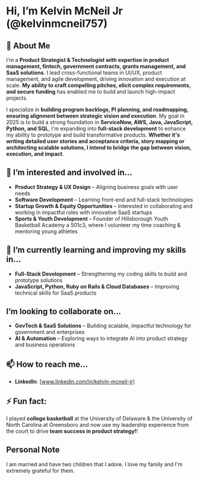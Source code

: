 # Hi, I’m Kelvin McNeil Jr (@kelvinmcneil757)

## 🚀 About Me
I'm a **Product Strategist & Technologist with expertise in product management, fintech, government contracts, grants management, and SaaS solutions**. I lead cross-functional teams in UI/UX, product management, and agile development, driving innovation and execution at scale. **My ability to craft compelling pitches, elicit complex requirements, and secure funding** has enabled me to build and launch high-impact projects.

I specialize in **building program backlogs, PI planning, and roadmapping, ensuring alignment between strategic vision and execution**. My goal in 2025 is to build a strong foundation in **ServiceNow, AWS, Java, JavaScript, Python, and SQL**, I'm expanding into **full-stack development** to enhance my ability to prototype and build transformative products. **Whether it's writing detailed user stories and acceptance criteria, story mapping or architecting scalable solutions, I intend to bridge the gap between vision, execution, and impact**.

## 👀 I’m interested and involved in...
- **Product Strategy & UX Design** – Aligning business goals with user needs
- **Software Development** – Learning front-end and full-stack technologies
- **Startup Growth & Equity Opportunities** – Interested in collaborating and working in impactful roles with innovative SaaS startups
- **Sports & Youth Development** – Founder of Hillsborough Youth Basketball Academy a 501c3, where I volunteer my time coaching & mentoring young athletes

## 🌱 I’m currently learning and improving my skills in...
- **Full-Stack Development** – Strengthening my coding skills to build and prototype solutions
- **JavaScript, Python, Ruby on Rails & Cloud Databases** – Improving technical skills for SaaS products

##  I’m looking to collaborate on...
- **GovTech & SaaS Solutions** – Building scalable, impactful technology for government and enterprises
- **AI & Automation** – Exploring ways to integrate AI into product strategy and business operations

## 📫 How to reach me...
- **LinkedIn**: [www.linkedin.com/in/kelvin-mcneil-jr]

## ⚡ Fun fact:
I played **college basketball** at the University of Delaware & the University of North Carolina at Greensboro and now use my leadership experience from the court to drive **team success in product strategy!**!

## Personal Note
I am married and have two children that I adore. I love my family and I'm extremely grateful for them. 
